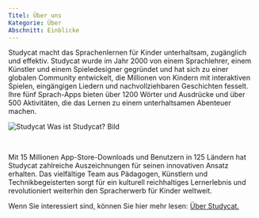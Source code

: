 ```yaml
---
Titel: Über uns
Kategorie: Über
Abschnitt: Einblicke
---
```

Studycat macht das Sprachenlernen für Kinder unterhaltsam, zugänglich und effektiv. Studycat wurde im Jahr 2000 von einem Sprachlehrer, einem Künstler und einem Spieledesigner gegründet und hat sich zu einer globalen Community entwickelt, die Millionen von Kindern mit interaktiven Spielen, eingängigen Liedern und nachvollziehbaren Geschichten fesselt. Ihre fünf Sprach-Apps bieten über 1200 Wörter und Ausdrücke und über 500 Aktivitäten, die das Lernen zu einem unterhaltsamen Abenteuer machen.

![Studycat Was ist Studycat? Bild](https://imagedelivery.net/gjxGkoZTGUWzEAQWbazEuA/2eae4281-f704-43ef-70f5-f393e5235600/w=360,format=auto,compression=fast,dpr=2)

 

Mit 15 Millionen App-Store-Downloads und Benutzern in 125 Ländern hat Studycat zahlreiche Auszeichnungen für seinen innovativen Ansatz erhalten. Das vielfältige Team aus Pädagogen, Künstlern und Technikbegeisterten sorgt für ein kulturell reichhaltiges Lernerlebnis und revolutioniert weiterhin den Spracherwerb für Kinder weltweit.

Wenn Sie interessiert sind, können Sie hier mehr lesen: [Über Studycat.](https://Studycat.com/about/)